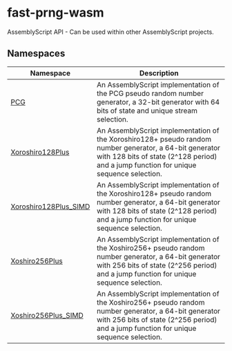 # fast-prng-wasm

AssemblyScript API - Can be used within other AssemblyScript projects.

## Namespaces

| Namespace | Description |
| ------ | ------ |
| [PCG](namespaces/PCG.md) | An AssemblyScript implementation of the PCG pseudo random number generator, a 32-bit generator with 64 bits of state and unique stream selection. |
| [Xoroshiro128Plus](namespaces/Xoroshiro128Plus.md) | An AssemblyScript implementation of the Xoroshiro128+ pseudo random number generator, a 64-bit generator with 128 bits of state (2^128 period) and a jump function for unique sequence selection. |
| [Xoroshiro128Plus\_SIMD](namespaces/Xoroshiro128Plus_SIMD.md) | An AssemblyScript implementation of the Xoroshiro128+ pseudo random number generator, a 64-bit generator with 128 bits of state (2^128 period) and a jump function for unique sequence selection. |
| [Xoshiro256Plus](namespaces/Xoshiro256Plus.md) | An AssemblyScript implementation of the Xoshiro256+ pseudo random number generator, a 64-bit generator with 256 bits of state (2^256 period) and a jump function for unique sequence selection. |
| [Xoshiro256Plus\_SIMD](namespaces/Xoshiro256Plus_SIMD.md) | An AssemblyScript implementation of the Xoshiro256+ pseudo random number generator, a 64-bit generator with 256 bits of state (2^256 period) and a jump function for unique sequence selection. |
